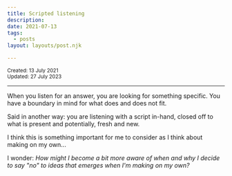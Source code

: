 ```yaml
---
title: Scripted listening
description:
date: 2021-07-13
tags:
  - posts
layout: layouts/post.njk

---
```

<small>Created: 13 July 2021 </small><br>
<small>Updated: 27 July 2023 </small>

---
When you listen for an answer, you are looking for something specific. You have a boundary in mind for what does and does not fit.

Said in another way: you are listening with a script in-hand, closed off to what is present and potentially, fresh and new.

I think this is something important for me to consider as I think about making on my own...

I wonder: _How might I become a bit more aware of when and why I decide to say "no" to ideas that emerges when I'm making on my own?_  

